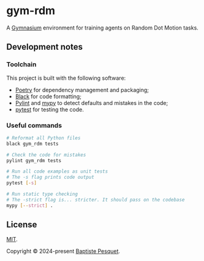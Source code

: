 # gym-rdm

A [Gymnasium](https://gymnasium.farama.org/) environment for training agents on Random Dot Motion tasks.

## Development notes

### Toolchain

This project is built with the following software:

- [Poetry](https://python-poetry.org/) for dependency management and packaging;
- [Black](https://github.com/psf/black) for code formatting;
- [Pylint](https://github.com/pylint-dev/pylint) and [mypy](http://mypy-lang.org/) to detect defaults and mistakes in the code;
- [pytest](https://docs.pytest.org) for testing the code.

### Useful commands

```bash
# Reformat all Python files
black gym_rdm tests

# Check the code for mistakes
pylint gym_rdm tests

# Run all code examples as unit tests
# The -s flag prints code output
pytest [-s]

# Run static type checking
# The -strict flag is... stricter. It should pass on the codebase
mypy [--strict] .
```

## License

[MIT](CODE_LICENSE).

Copyright © 2024-present [Baptiste Pesquet](https://bpesquet.fr).
